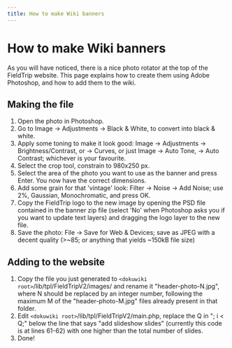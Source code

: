 ```yaml
---
title: How to make Wiki banners
---
```


# How to make Wiki banners

As you will have noticed, there is a nice photo rotator at the top of the FieldTrip website. This page explains how to create them using Adobe Photoshop, and how to add them to the wiki.

## Making the file

 1.  Open the photo in Photoshop.
 2.  Go to Image -> Adjustments -> Black & White, to convert into black & white.
 3.  Apply some toning to make it look good: Image -> Adjustments -> Brightness/Contrast, or -> Curves, or just Image -> Auto Tone, -> Auto Contrast; whichever is your favourite.
 4.  Select the crop tool, constrain to 980x250 px.
 5.  Select the area of the photo you want to use as the banner and press Enter. You now have the correct dimensions.
 6.  Add some grain for that 'vintage' look: Filter -> Noise -> Add Noise; use 2%, Gaussian, Monochromatic, and press OK.
 7.  Copy the FieldTrip logo to the new image by opening the PSD file contained in the banner zip file (select 'No' when Photoshop asks you if you want to update text layers) and dragging the logo layer to the new file.
 8.  Save the photo: File -> Save for Web & Devices; save as JPEG with a decent quality (>~85; or anything that yields ~150kB file size)

## Adding to the website

 1.  Copy the file you just generated to `<dokuwiki root>`/lib/tpl/FieldTripV2/images/ and rename it "header-photo-N.jpg", where N should be replaced by an integer number, following the maximum M of the "header-photo-M.jpg" files already present in that folder.
 2.  Edit `<dokuwiki root>`/lib/tpl/FieldTripV2/main.php, replace the Q in "; i < Q;" below the line that says "add slideshow slides" (currently this code is at lines 61-62) with one higher than the total number of slides.
 3.  Done!
